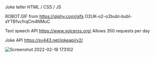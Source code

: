 Joke teller
HTML / CSS / JS

ROBOT.GIF from https://giphy.com/gifs O2UK-o2-o2bubl-bubl-sYTB1vcfrqCm4NMuC

Text speech API
https://www.voicerss.org/
Allows 350 requests per day

Joke API
https://sv443.net/jokeapi/v2/




![Screenshot 2022-02-19 173102](https://user-images.githubusercontent.com/77177165/154821236-37a2bfa9-b4b0-4dd1-a596-b651014fa59e.jpg)





